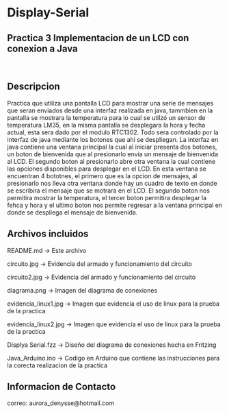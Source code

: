 # Display-Serial
<h2>Practica 3 Implementacion de un LCD con conexion a Java</h2>
<br>
<h2>Descripcion</h2>
 Practica que utiliza una pantalla LCD para mostrar una serie de mensajes
 que seran enviados desde una interfaz realizada en java, tammbien en la pantalla 
 se mostrara la temperatura para lo cual se utilzó un sensor de temperatura LM35, 
 en la misma pantalla se desplegara la hora y fecha actual, esta sera dado por el 
 modulo RTC1302. Todo sera controlado por la interfaz de java mediante los botones 
 que ahi se despliegan. 
 La interfaz en java contiene una ventana principal la cual al iniciar presenta dos botones, 
 un boton de bienvenida que al presionarlo envia un mensaje de bienvenida al LCD. 
 El segundo boton al presionarlo abre otra ventana la cual contiene las opciones 
 disponibles para desplegar en el LCD. En esta ventana se encuentran 4 bototnes, 
 el primero que es la opcion de mensajes, al presionarlo nos lleva otra ventana 
 donde hay un cuadro de texto en donde se escribira el mensaje que se motrara en 
 el LCD. El segundo boton nos permitira mostrar la temperatura, el tercer boton 
 permitira desplegar la fehca y hora y el ultimo boton nos permite regresar a la 
 ventana principal en donde se despliega el mensaje de bienvenida. 
 
<h2>Archivos incluidos</h2>
   <p> README.md           ->  Este archivo</p>
   <p>circuito.jpg         ->  Evidencia del armado y funcionamiento del circuito</p>
   <p>circuito2.jpg        ->  Evidencia del armado y funcionamiento del circuito</p>
   <p>diagrama.png         ->  Imagen del diagrama de conexiones</p>
   <p>evidencia_linux1.jpg ->  Imagen que evidencía el uso de linux para la prueba de la practica</p>
   <p>evidencia_linux2.jpg ->  Imagen que evidencía el uso de linux para la prueba de la practica</p>
   <p>Displya Serial.fzz   ->  Diseño del diagrama de conexiones hecha en Fritzing</p>
   <p>Java_Arduino.ino     ->  Codigo en Arduino que contiene las instrucciones
                               para la corecta realizacion de la practica</p>

<h2>Informacion de Contacto</h2>
correo: aurora_denysse@hotmail.com
